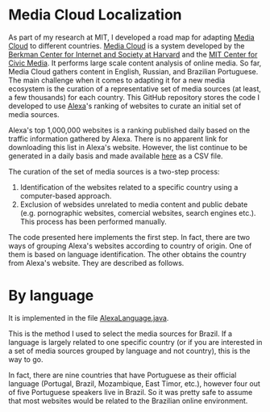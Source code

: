 Media Cloud Localization
========================

As part of my research at MIT, I developed a road map for adapting [Media Cloud](http://www.mediacloud.org) to different countries. [Media Cloud](http://www.mediacloud.org) is a system developed by the [Berkman Center for Internet and Society at Harvard](http://berkman.harvard.edu) and the [MIT Center for Civic Media](http://civic.mit.edu). It performs large scale content analysis of online media. So far, Media Cloud gathers content in English, Russian, and Brazilian Portuguese. The main challenge when it comes to adapting it for a new media ecosystem is the curation of a representative set of media sources (at least, a few thousands) for each country. This GitHub repository stores the code I developed to use [Alexa](http://www.alexa.com)'s ranking of websites to curate an initial set of media sources.

Alexa's top 1,000,000 websites is a ranking published daily based on the traffic information gathered by Alexa. There is no apparent link for downloading this list in Alexa's website. However, the list continue to be generated in a daily basis and made available [here](http://s3.amazonaws.com/alexa-static/top-1m.csv.zip) as a CSV file.

The curation of the set of media sources is a two-step process:
1. Identification of the websites related to a specific country using a computer-based approach.
2. Exclusion of websides unrelated to media content and public debate (e.g. pornographic websites, comercial websites, search engines etc.). This process has been performed manually.

The code presented here implements the first step. In fact, there are two ways of grouping Alexa's websites according to country of origin. One of them is based on language identification. The other obtains the country from Alexa's website. They are described as follows.

# By language

It is implemented in the file [AlexaLanguage.java](AlexaLanguage.java).

This is the method I used to select the media sources for Brazil. If a language is largely related to one specific country (or if you are interested in a set of media sources grouped by language and not country), this is the way to go.

In fact, there are nine countries that have Portuguese as their official language (Portugal, Brazil, Mozambique, East Timor, etc.), however four out of five Portuguese speakers live in Brazil. So it was pretty safe to assume that most websites would be related to the Brazilian online environment.

